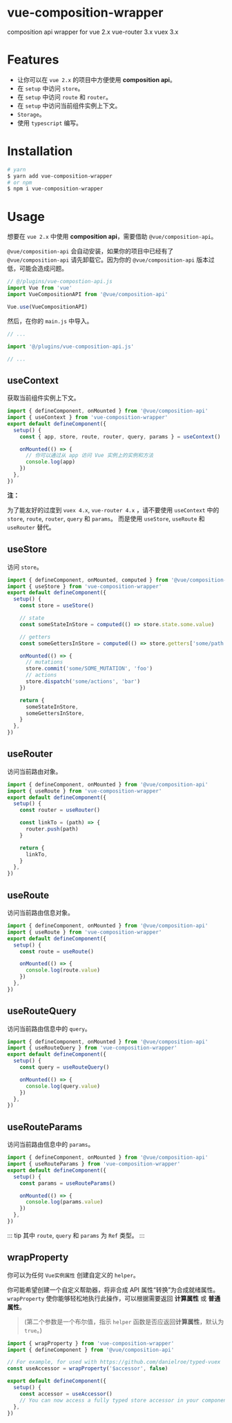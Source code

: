 # vue-composition-wrapper

composition api wrapper for vue 2.x vue-router 3.x vuex 3.x

# Features

- 让你可以在 `vue 2.x` 的项目中方便使用 **composition api**。
- 在 `setup` 中访问 `store`。
- 在 `setup` 中访问 `route` 和 `router`。
- 在 `setup` 中访问当前组件实例上下文。
- `Storage`。
- 使用 `typescript` 编写。

# Installation

```bash
# yarn
$ yarn add vue-composition-wrapper
# or npm
$ npm i vue-composition-wrapper
```

# Usage

想要在 `vue 2.x` 中使用 **composition api**，需要借助 `@vue/composition-api`。

`@vue/composition-api` 会自动安装，如果你的项目中已经有了 `@vue/composition-api` 请先卸载它。因为你的 `@vue/composition-api` 版本过低，可能会造成问题。

```js
// @/plugins/vue-compostion-api.js
import Vue from 'vue'
import VueCompositionAPI from '@vue/composition-api'

Vue.use(VueCompositionAPI)
```

然后，在你的 `main.js` 中导入。

```js
// ...

import '@/plugins/vue-composition-api.js'

// ...
```

## useContext

获取当前组件实例上下文。

```js
import { defineComponent, onMounted } from '@vue/composition-api'
import { useContext } from 'vue-composition-wrapper'
export default defineComponent({
  setup() {
    const { app, store, route, router, query, params } = useContext()

    onMounted(() => {
      // 你可以通过从 app 访问 Vue 实例上的实例和方法
      console.log(app)
    })
  },
})
```

**注：**

为了能友好的过度到 `vuex 4.x`, `vue-router 4.x` ，请不要使用 `useContext` 中的 `store`, `route`, `router`, `query` 和 `params`。
而是使用 `useStore`, `useRoute` 和 `useRouter` 替代。

## useStore

访问 `store`。

```js
import { defineComponent, onMounted, computed } from '@vue/composition-api'
import { useStore } from 'vue-composition-wrapper'
export default defineComponent({
  setup() {
    const store = useStore()

    // state
    const someStateInStore = computed(() => store.state.some.value)

    // getters
    const someGettersInStore = computed(() => store.getters['some/path'])

    onMounted(() => {
      // mutations
      store.commit('some/SOME_MUTATION', 'foo')
      // actions
      store.dispatch('some/actions', 'bar')
    })

    return {
      someStateInStore,
      someGettersInStore,
    }
  },
})
```

## useRouter

访问当前路由对象。

```js
import { defineComponent, onMounted } from '@vue/composition-api'
import { useRoute } from 'vue-composition-wrapper'
export default defineComponent({
  setup() {
    const router = useRouter()

    const linkTo = (path) => {
      router.push(path)
    }

    return {
      linkTo,
    }
  },
})
```

## useRoute

访问当前路由信息对象。

```js
import { defineComponent, onMounted } from '@vue/composition-api'
import { useRoute } from 'vue-composition-wrapper'
export default defineComponent({
  setup() {
    const route = useRoute()

    onMounted(() => {
      console.log(route.value)
    })
  },
})
```

## useRouteQuery

访问当前路由信息中的 `query`。

```js
import { defineComponent, onMounted } from '@vue/composition-api'
import { useRouteQuery } from 'vue-composition-wrapper'
export default defineComponent({
  setup() {
    const query = useRouteQuery()

    onMounted(() => {
      console.log(query.value)
    })
  },
})
```

## useRouteParams

访问当前路由信息中的 `params`。

```js
import { defineComponent, onMounted } from '@vue/composition-api'
import { useRouteParams } from 'vue-composition-wrapper'
export default defineComponent({
  setup() {
    const params = useRouteParams()

    onMounted(() => {
      console.log(params.value)
    })
  },
})
```

::: tip
其中 `route`, `query` 和 `params` 为 `Ref` 类型。
:::

## wrapProperty

你可以为任何 `Vue实例属性` 创建自定义的 `helper`。

你可能希望创建一个自定义帮助器，将非合成 API 属性“转换”为合成就绪属性。`wrapProperty` 使你能够轻松地执行此操作，可以根据需要返回 **计算属性** 或 **普通属性**。

> (第二个参数是一个布尔值，指示 `helper` 函数是否应返回**计算属性**，默认为 `true`。)

```js
import { wrapProperty } from 'vue-composition-wrapper'
import { defineComponent } from '@vue/composition-api'

// For example, for used with https://github.com/danielroe/typed-vuex
const useAccessor = wrapProperty('$accessor', false)

export default defineComponent({
  setup() {
    const accessor = useAccessor()
    // You can now access a fully typed store accessor in your component
  },
})
```
